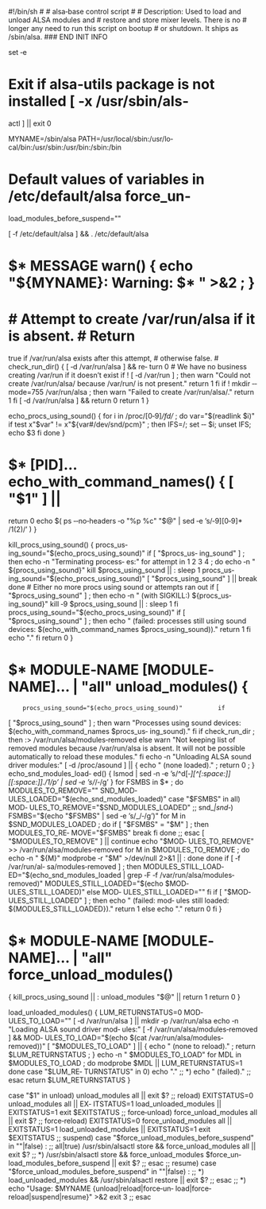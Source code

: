 #!/bin/sh  #  # alsa‐base control script # # Description: Used to
load and unload ALSA modules and #              restore and store
mixer  levels.  There is no #              longer any need to run
this script on bootup #              or  shutdown.  It  ships  as
/sbin/alsa.  ### END INIT INFO

set ‐e

# Exit if alsa‐utils package is not installed [ ‐x /usr/sbin/als‐
actl ] || exit 0

MYNAME=/sbin/alsa                   PATH=/usr/local/sbin:/usr/lo‐
cal/bin:/usr/sbin:/usr/bin:/sbin:/bin

#  Default  values  of  variables  in /etc/default/alsa force_un‐
load_modules_before_suspend=""

[ ‐f /etc/default/alsa ] && . /etc/default/alsa

# $* MESSAGE warn() { echo "${MYNAME}: Warning: $* " >&2 ; }

# # Attempt to create /var/run/alsa if it is  absent.   #  Return
true  if  /var/run/alsa  exists  after  this attempt, # otherwise
false.  # check_run_dir() {         [ ‐d /var/run/alsa ]  &&  re‐
turn  0          #  We  have  no business creating /var/run if it
doesn’t  exist          if   !   [   ‐d   /var/run   ]   ;   then
                warn  "Could  not  create  /var/run/alsa/ because
/var/run/ is not present."                  return  1          fi
        if    !    mkdir    ‐‐mode=755   /var/run/alsa   ;   then
                warn   "Failed   to    create    /var/run/alsa/."
                return  1         fi         [ ‐d /var/run/alsa ]
&& return 0         return 1 }

echo_procs_using_sound() {         for i in  /proc/[0‐9]*/fd/*  ;
do                  var="$(readlink  $i)"                 if test
x"$var"       !=       x"${var#/dev/snd/pcm}"       ;        then
                        IFS=/;  set  ‐‐  $i;  unset  IFS; echo $3
                fi         done }

# $* [PID]...  echo_with_command_names() {         [  "$1"  ]  ||
return  0          echo $(                 ps ‐‐no‐headers ‐o "%p
%c" "$@"                | sed ‐e ’s/‐9][0‐9]* /1(2)/’   ) }

kill_procs_using_sound()           {                    procs_us‐
ing_sound="$(echo_procs_using_sound)"          if  [  "$procs_us‐
ing_sound" ] ; then                 echo ‐n "Terminating process‐
es:"                   for   attempt   in   1   2   3   4   ;  do
                        echo    ‐n    "     ${procs_using_sound}"
                        kill      $procs_using_sound     ||     :
                        sleep 1                         procs_us‐
ing_sound="$(echo_procs_using_sound)"                           [
"$procs_using_sound"    ]    ||    break                     done
                #  Either  no  more procs using sound or attempts
ran  out                  if  [  "$procs_using_sound"  ]  ;  then
                        echo  ‐n  "  (with  SIGKILL:) ${procs_us‐
ing_sound}"                         kill ‐9 $procs_using_sound ||
:                              sleep     1                     fi
                procs_using_sound="$(echo_procs_using_sound)"
                if    [    "$procs_using_sound"    ]    ;    then
                        echo "  (failed:  processes  still  using
sound  devices:  $(echo_with_command_names $procs_using_sound))."
                        return        1                        fi
                echo "."          fi         return 0 }

#  $*  MODULE‐NAME  [MODULE‐NAME]...  |  "all" unload_modules() {
        procs_using_sound="$(echo_procs_using_sound)"          if
[  "$procs_using_sound"  ] ; then                 warn "Processes
using   sound   devices:   $(echo_with_command_names   $procs_us‐
ing_sound)."            fi           if   check_run_dir   ;  then
                :>   /var/run/alsa/modules‐removed           else
                warn "Not keeping list of removed modules because
/var/run/alsa is absent.  It will not be  possible  automatically
to  reload these modules."          fi         echo ‐n "Unloading
ALSA sound driver modules:"         [ ‐d /proc/asound ] || { echo
"  (none  loaded)." ; return 0 ; }         echo_snd_modules_load‐
ed()          {                  lsmod            |  sed  ‐n   ‐e
’s/^d[‐_][^[:space:]]*[[:space:]].*/1/p’               |  sed  ‐e
’s/_/‐/g’           }           for   FSMBS   in    $*    ;    do
                MODULES_TO_REMOVE=""                     SND_MOD‐
ULES_LOADED="$(echo_snd_modules_loaded)"                     case
"$FSMBS"  in                    all)                         MOD‐
ULES_TO_REMOVE="$SND_MODULES_LOADED"                           ;;
                                                     snd_*|snd‐*)
                        FSMBS="$(echo   "$FSMBS"   |    sed    ‐e
’s/_/‐/g’)"                          for M in $SND_MODULES_LOADED
; do                                 if [ "$FSMBS"  =  "$M"  ]  ;
then                                               MODULES_TO_RE‐
MOVE="$FSMBS"                                               break
                                fi                           done
                        ;;                 esac                 [
"$MODULES_TO_REMOVE"  ]  ||  continue                 echo "$MOD‐
ULES_TO_REMOVE"         >>          /var/run/alsa/modules‐removed
                for     M     in    $MODULES_TO_REMOVE    ;    do
                        echo         ‐n          "          ${M}"
                        modprobe  ‐r  "$M"  >/dev/null  2>&1 || :
                done         done         if  [  ‐f  /var/run/al‐
sa/modules‐removed  ]  ; then                 MODULES_STILL_LOAD‐
ED="$(echo_snd_modules_loaded | grep ‐F ‐f /var/run/alsa/modules‐
removed)"                    MODULES_STILL_LOADED="$(echo   $MOD‐
ULES_STILL_LOADED)"               else                       MOD‐
ULES_STILL_LOADED=""             fi             if    [    "$MOD‐
ULES_STILL_LOADED" ] ; then                 echo " (failed:  mod‐
ules        still        loaded:       ${MODULES_STILL_LOADED})."
                return 1          else                  echo  "."
                return 0         fi }

#  $* MODULE‐NAME [MODULE‐NAME]... | "all" force_unload_modules()
{         kill_procs_using_sound || :         unload_modules "$@"
|| return 1         return 0 }

load_unloaded_modules() {         LUM_RETURNSTATUS=0         MOD‐
ULES_TO_LOAD=""          [  ‐d  /var/run/alsa  ]  ||   mkdir   ‐p
/var/run/alsa          echo  ‐n  "Loading  ALSA sound driver mod‐
ules:"          [  ‐f  /var/run/alsa/modules‐removed  ]  &&  MOD‐
ULES_TO_LOAD="$(echo    $(cat    /var/run/alsa/modules‐removed))"
        [ "$MODULES_TO_LOAD" ] || { echo " (none to  reload)."  ;
return  $LUM_RETURNSTATUS ; }         echo ‐n " $MODULES_TO_LOAD"
        for MDL in $MODULES_TO_LOAD ; do                 modprobe
$MDL  ||  LUM_RETURNSTATUS=1          done         case "$LUM_RE‐
TURNSTATUS" in           0) echo  "."  ;;             *)  echo  "
(failed)." ;;         esac         return $LUM_RETURNSTATUS }

case "$1" in
  unload)         unload_modules all || exit $?          ;;
  reload)          EXITSTATUS=0         unload_modules all || EX‐
ITSTATUS=1            load_unloaded_modules    ||    EXITSTATUS=1
        exit $EXITSTATUS         ;;
  force‐unload)           force_unload_modules  all  ||  exit  $?
        ;;
  force‐reload)         EXITSTATUS=0         force_unload_modules
all || EXITSTATUS=1         load_unloaded_modules || EXITSTATUS=1
        exit $EXITSTATUS         ;;
  suspend)         case "$force_unload_modules_before_suspend" in
           ""|false)  :  ;;           all|true) /usr/sbin/alsactl
store && force_unload_modules all ||  exit  $?  ;;             *)
/usr/sbin/alsactl   store   &&   force_unload_modules  $force_un‐
load_modules_before_suspend || exit $? ;;         esac         ;;
  resume)         case "$force_unload_modules_before_suspend"  in
           ""|false)  :  ;;           *) load_unloaded_modules &&
/usr/sbin/alsactl restore || exit $? ;;         esac         ;;
  *)          echo   "Usage:   $MYNAME   {unload|reload|force‐un‐
load|force‐reload|suspend|resume}"  >&2         exit 3         ;;
esac

